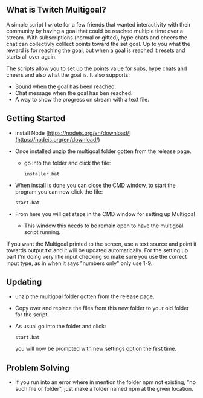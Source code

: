 ## What is Twitch Multigoal?
A simple script I wrote for a few friends that wanted interactivity with their community by having a goal that could be reached multiple time
over a stream. With subscriptions (normal or gifted), hype chats and cheers the chat can collectivly colllect points toward the set goal. Up
to you what the reward is for reaching the goal, but when a goal is reached it resets and starts all over again.

The scripts allow you to set up the points value for subs, hype chats and cheers and also what the goal is. It also supports:
- Sound when the goal has been reached.
- Chat message when the goal has ben reached.
- A way to show the progress on stream with a text file.


## Getting Started

- install Node [https://nodejs.org/en/download/](https://nodejs.org/en/download/)

- Once installed unzip the multigoal folder gotten from the release page.
  - go into the folder and click the file:

    `installer.bat` 


- When install is done you can close the CMD window, to start the program you can now click the file:

  `start.bat`

- From here you will get steps in the CMD window for setting up Multigoal
  - This window this needs to be remain open to have the multigoal script running.

If you want the Multigoal printed to the screen, use a text source and point it towards output.txt and it will be updated automatically. 
For the setting up part I'm doing very litle input checking so make sure you use the correct input type, as in when it says "numbers only"
only use 1-9. 

## Updating
  - unzip the multigoal folder gotten from the release page.
  
  - Copy over and replace the files from this new folder to your old folder for the script.

  - As usual go into the folder and click:
  
    `start.bat`

    you will now be prompted with new settings option the first time.


## Problem Solving
  - If you run into an error where in mention the folder npm not existing, "no such file or folder", just make a folder named npm at the given location.


